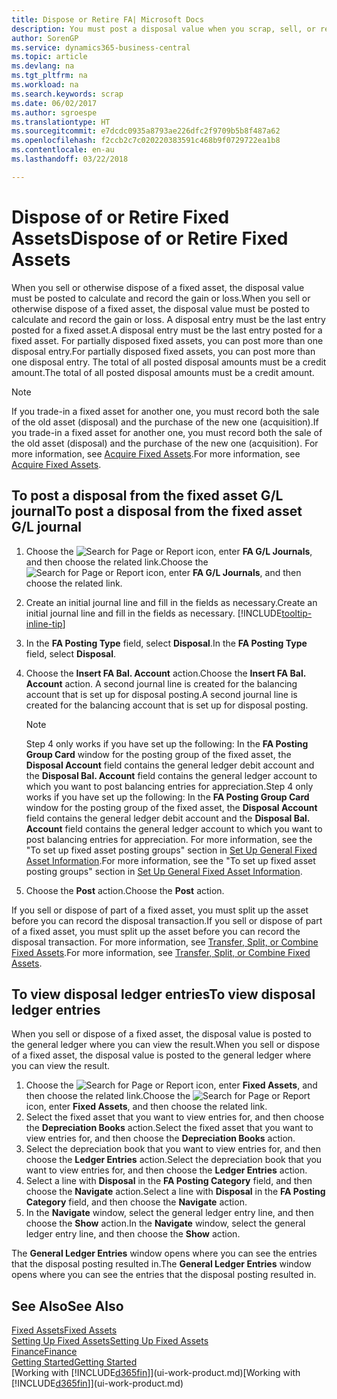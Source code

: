 ```yaml
---
title: Dispose or Retire FA| Microsoft Docs
description: You must post a disposal value when you scrap, sell, or retire a fixed asset.
author: SorenGP
ms.service: dynamics365-business-central
ms.topic: article
ms.devlang: na
ms.tgt_pltfrm: na
ms.workload: na
ms.search.keywords: scrap
ms.date: 06/02/2017
ms.author: sgroespe
ms.translationtype: HT
ms.sourcegitcommit: e7dcdc0935a8793ae226dfc2f9709b5b8f487a62
ms.openlocfilehash: f2ccb2c7c020220383591c468b9f0729722ea1b8
ms.contentlocale: en-au
ms.lasthandoff: 03/22/2018

---
```

# <a name="dispose-of-or-retire-fixed-assets"></a><span data-ttu-id="713f1-103">Dispose of or Retire Fixed Assets</span><span class="sxs-lookup"><span data-stu-id="713f1-103">Dispose of or Retire Fixed Assets</span></span>
<span data-ttu-id="713f1-104">When you sell or otherwise dispose of a fixed asset, the disposal value must be posted to calculate and record the gain or loss.</span><span class="sxs-lookup"><span data-stu-id="713f1-104">When you sell or otherwise dispose of a fixed asset, the disposal value must be posted to calculate and record the gain or loss.</span></span> <span data-ttu-id="713f1-105">A disposal entry must be the last entry posted for a fixed asset.</span><span class="sxs-lookup"><span data-stu-id="713f1-105">A disposal entry must be the last entry posted for a fixed asset.</span></span> <span data-ttu-id="713f1-106">For partially disposed fixed assets, you can post more than one disposal entry.</span><span class="sxs-lookup"><span data-stu-id="713f1-106">For partially disposed fixed assets, you can post more than one disposal entry.</span></span> <span data-ttu-id="713f1-107">The total of all posted disposal amounts must be a credit amount.</span><span class="sxs-lookup"><span data-stu-id="713f1-107">The total of all posted disposal amounts must be a credit amount.</span></span>  

> [!NOTE]  
>   <span data-ttu-id="713f1-108">If you trade-in a fixed asset for another one, you must record both the sale of the old asset (disposal) and the purchase of the new one (acquisition).</span><span class="sxs-lookup"><span data-stu-id="713f1-108">If you trade-in a fixed asset for another one, you must record both the sale of the old asset (disposal) and the purchase of the new one (acquisition).</span></span> <span data-ttu-id="713f1-109">For more information, see [Acquire Fixed Assets](fa-how-acquire.md).</span><span class="sxs-lookup"><span data-stu-id="713f1-109">For more information, see [Acquire Fixed Assets](fa-how-acquire.md).</span></span>  

## <a name="to-post-a-disposal-from-the-fixed-asset-gl-journal"></a><span data-ttu-id="713f1-110">To post a disposal from the fixed asset G/L journal</span><span class="sxs-lookup"><span data-stu-id="713f1-110">To post a disposal from the fixed asset G/L journal</span></span>
1. <span data-ttu-id="713f1-111">Choose the ![Search for Page or Report](media/ui-search/search_small.png "Search for Page or Report icon") icon, enter **FA G/L Journals**, and then choose the related link.</span><span class="sxs-lookup"><span data-stu-id="713f1-111">Choose the ![Search for Page or Report](media/ui-search/search_small.png "Search for Page or Report icon") icon, enter **FA G/L Journals**, and then choose the related link.</span></span>  
2. <span data-ttu-id="713f1-112">Create an initial journal line and fill in the fields as necessary.</span><span class="sxs-lookup"><span data-stu-id="713f1-112">Create an initial journal line and fill in the fields as necessary.</span></span> [!INCLUDE[tooltip-inline-tip](includes/tooltip-inline-tip_md.md)]  
3. <span data-ttu-id="713f1-113">In the **FA Posting Type** field, select **Disposal**.</span><span class="sxs-lookup"><span data-stu-id="713f1-113">In the **FA Posting Type** field, select **Disposal**.</span></span>  
4. <span data-ttu-id="713f1-114">Choose the **Insert FA Bal. Account** action.</span><span class="sxs-lookup"><span data-stu-id="713f1-114">Choose the **Insert FA Bal. Account** action.</span></span> <span data-ttu-id="713f1-115">A second journal line is created for the balancing account that is set up for disposal posting.</span><span class="sxs-lookup"><span data-stu-id="713f1-115">A second journal line is created for the balancing account that is set up for disposal posting.</span></span>  

    > [!NOTE]  
    >   <span data-ttu-id="713f1-116">Step 4 only works if you have set up the following: In the **FA Posting Group Card** window for the posting group of the fixed asset, the **Disposal Account** field contains the general ledger debit account and the **Disposal Bal. Account** field contains the general ledger account to which you want to post balancing entries for appreciation.</span><span class="sxs-lookup"><span data-stu-id="713f1-116">Step 4 only works if you have set up the following: In the **FA Posting Group Card** window for the posting group of the fixed asset, the **Disposal Account** field contains the general ledger debit account and the **Disposal Bal. Account** field contains the general ledger account to which you want to post balancing entries for appreciation.</span></span> <span data-ttu-id="713f1-117">For more information, see the "To set up fixed asset posting groups" section in [Set Up General Fixed Asset Information](fa-how-setup-general.md).</span><span class="sxs-lookup"><span data-stu-id="713f1-117">For more information, see the "To set up fixed asset posting groups" section in [Set Up General Fixed Asset Information](fa-how-setup-general.md).</span></span>  
5. <span data-ttu-id="713f1-118">Choose the **Post** action.</span><span class="sxs-lookup"><span data-stu-id="713f1-118">Choose the **Post** action.</span></span>  

<span data-ttu-id="713f1-119">If you sell or dispose of part of a fixed asset, you must split up the asset before you can record the disposal transaction.</span><span class="sxs-lookup"><span data-stu-id="713f1-119">If you sell or dispose of part of a fixed asset, you must split up the asset before you can record the disposal transaction.</span></span> <span data-ttu-id="713f1-120">For more information, see [Transfer, Split, or Combine Fixed Assets](fa-how-trans-split-combine.md).</span><span class="sxs-lookup"><span data-stu-id="713f1-120">For more information, see [Transfer, Split, or Combine Fixed Assets](fa-how-trans-split-combine.md).</span></span>  

## <a name="to-view-disposal-ledger-entries"></a><span data-ttu-id="713f1-121">To view disposal ledger entries</span><span class="sxs-lookup"><span data-stu-id="713f1-121">To view disposal ledger entries</span></span>
<span data-ttu-id="713f1-122">When you sell or dispose of a fixed asset, the disposal value is posted to the general ledger where you can view the result.</span><span class="sxs-lookup"><span data-stu-id="713f1-122">When you sell or dispose of a fixed asset, the disposal value is posted to the general ledger where you can view the result.</span></span>  

1. <span data-ttu-id="713f1-123">Choose the ![Search for Page or Report](media/ui-search/search_small.png "Search for Page or Report icon") icon, enter **Fixed Assets**, and then choose the related link.</span><span class="sxs-lookup"><span data-stu-id="713f1-123">Choose the ![Search for Page or Report](media/ui-search/search_small.png "Search for Page or Report icon") icon, enter **Fixed Assets**, and then choose the related link.</span></span>  
2. <span data-ttu-id="713f1-124">Select the fixed asset that you want to view entries for, and then choose the **Depreciation Books** action.</span><span class="sxs-lookup"><span data-stu-id="713f1-124">Select the fixed asset that you want to view entries for, and then choose the **Depreciation Books** action.</span></span>  
3. <span data-ttu-id="713f1-125">Select the depreciation book that you want to view entries for, and then choose the **Ledger Entries** action.</span><span class="sxs-lookup"><span data-stu-id="713f1-125">Select the depreciation book that you want to view entries for, and then choose the **Ledger Entries** action.</span></span>  
4. <span data-ttu-id="713f1-126">Select a line with **Disposal** in the **FA Posting Category** field, and then choose the **Navigate** action.</span><span class="sxs-lookup"><span data-stu-id="713f1-126">Select a line with **Disposal** in the **FA Posting Category** field, and then choose the **Navigate** action.</span></span>  
5. <span data-ttu-id="713f1-127">In the **Navigate** window, select the general ledger entry line, and then choose the **Show** action.</span><span class="sxs-lookup"><span data-stu-id="713f1-127">In the **Navigate** window, select the general ledger entry line, and then choose the **Show** action.</span></span>  

<span data-ttu-id="713f1-128">The **General Ledger Entries** window opens where you can see the entries that the disposal posting resulted in.</span><span class="sxs-lookup"><span data-stu-id="713f1-128">The **General Ledger Entries** window opens where you can see the entries that the disposal posting resulted in.</span></span>  

## <a name="see-also"></a><span data-ttu-id="713f1-129">See Also</span><span class="sxs-lookup"><span data-stu-id="713f1-129">See Also</span></span>
[<span data-ttu-id="713f1-130">Fixed Assets</span><span class="sxs-lookup"><span data-stu-id="713f1-130">Fixed Assets</span></span>](fa-manage.md)  
[<span data-ttu-id="713f1-131">Setting Up Fixed Assets</span><span class="sxs-lookup"><span data-stu-id="713f1-131">Setting Up Fixed Assets</span></span>](fa-setup.md)  
[<span data-ttu-id="713f1-132">Finance</span><span class="sxs-lookup"><span data-stu-id="713f1-132">Finance</span></span>](finance.md)  
[<span data-ttu-id="713f1-133">Getting Started</span><span class="sxs-lookup"><span data-stu-id="713f1-133">Getting Started</span></span>](product-get-started.md)  
<span data-ttu-id="713f1-134">[Working with [!INCLUDE[d365fin](includes/d365fin_md.md)]](ui-work-product.md)</span><span class="sxs-lookup"><span data-stu-id="713f1-134">[Working with [!INCLUDE[d365fin](includes/d365fin_md.md)]](ui-work-product.md)</span></span>

